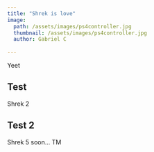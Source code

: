 ```yaml
---
title: "Shrek is love"
image: 
  path: /assets/images/ps4controller.jpg
  thumbnail: /assets/images/ps4controller.jpg
  author: Gabriel C
  
---
```

Yeet

## Test

Shrek 2

## Test 2

Shrek 5 soon... TM
